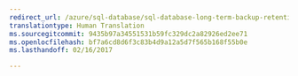```yaml
---
redirect_url: /azure/sql-database/sql-database-long-term-backup-retention-configure
translationtype: Human Translation
ms.sourcegitcommit: 9435b97a34551531b59fc329dc2a82926ed2ee71
ms.openlocfilehash: bf7a6cd8d6f3c83b4d9a12a5d7f565b168f55b0e
ms.lasthandoff: 02/16/2017

---
```

